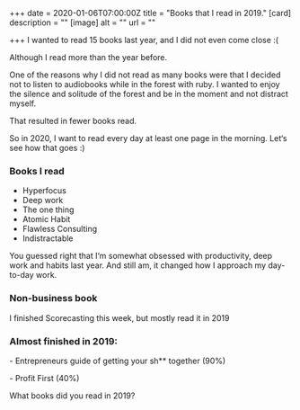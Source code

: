 +++
date = 2020-01-06T07:00:00Z
title = "Books that I read in 2019."
[card]
description = ""
[image]
alt = ""
url = ""

+++
I wanted to read 15 books last year, and I did not even come close :( 

Although I read more than the year before.

One of the reasons why I did not read as many books were that I decided not to listen to audiobooks while in the forest with ruby. I wanted to enjoy the silence and solitude of the forest and be in the moment and not distract myself. 

That resulted in fewer books read. 

So in 2020, I want to read every day at least one page in the morning. Let‘s see how that goes :) 

### Books I read

* Hyperfocus
* Deep work
* The one thing
* Atomic Habit
* Flawless Consulting
* Indistractable

You guessed right that I‘m somewhat obsessed with productivity, deep work and habits last year. And still am, it changed how I approach my day-to-day work. 

### Non-business book

I finished Scorecasting this week, but mostly read it in 2019

### Almost finished in 2019:

\- Entrepreneurs guide of getting your sh**  together (90%)

\- Profit First (40%)

What books did you read in 2019?